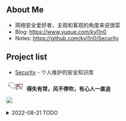 ## About Me
- 网络安全爱好者，主观和客观的角度来说很菜
- Blog: https://www.yuque.com/kyl1n0
- Notes: https://github.com/kyl1n0/Security


## Project list
- [Security](https://github.com/kyl1n0/Security) - 个人维护的安全知识库

<!-- ![Visitor Count](https://profile-counter.glitch.me/kyl1n0/count.svg) -->

<img src=@attachment/images/kyubey.gif style=width:50px> **得失有常，风不停吹，有心人一直追**

![](https://raw.githubusercontent.com/kyl1n0/kyl1n0/output/github-contribution-grid-snake.svg)

<details>
<summary>2022-08-21 TODO</summary>

- Web安全 
  - [ ] 信息收集
  - [ ] 逻辑漏洞

</details>
